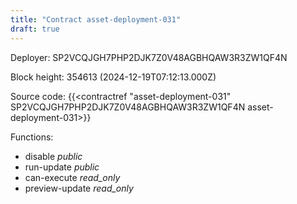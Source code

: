 ```yaml
---
title: "Contract asset-deployment-031"
draft: true
---
```

Deployer: SP2VCQJGH7PHP2DJK7Z0V48AGBHQAW3R3ZW1QF4N


 



Block height: 354613 (2024-12-19T07:12:13.000Z)

Source code: {{<contractref "asset-deployment-031" SP2VCQJGH7PHP2DJK7Z0V48AGBHQAW3R3ZW1QF4N asset-deployment-031>}}

Functions:

* disable _public_
* run-update _public_
* can-execute _read_only_
* preview-update _read_only_
